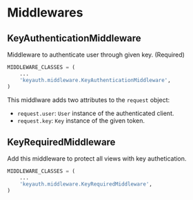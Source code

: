 # Middlewares

## KeyAuthenticationMiddleware

Middleware to authenticate user through given key. (Required)

```python
MIDDLEWARE_CLASSES = (
    ...
    'keyauth.middleware.KeyAuthenticationMiddleware',
)
```

This middlware adds two attributes to the `request` object:

- `request.user`: `User` instance of the authenticated client.
- `request.key`: `Key` instance of the given token.


## KeyRequiredMiddleware

Add this middleware to protect all views with key authetication.

```python
MIDDLEWARE_CLASSES = (
    ...
    'keyauth.middleware.KeyRequiredMiddleware',
)
```
